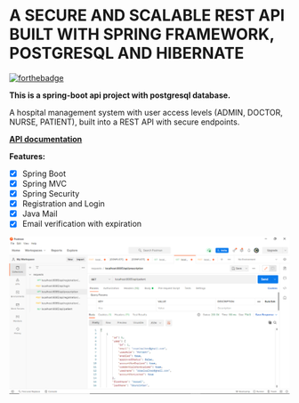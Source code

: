 # A SECURE AND SCALABLE REST API BUILT WITH SPRING FRAMEWORK, POSTGRESQL AND HIBERNATE 
[![forthebadge](https://forthebadge.com/images/badges/made-with-java.svg)](https://forthebadge.com)


**This is a spring-boot api project with postgresql database.** 

A hospital management system with user access levels (ADMIN, DOCTOR, NURSE, PATIENT), built into a REST API with secure endpoints.


[**API documentation**](https://hospital-management-rest--api.herokuapp.com/swagger-ui.html)

**Features:**

- [x] Spring Boot
- [x] Spring MVC
- [x] Spring Security
- [x] Registration and Login
- [x] Java Mail
- [x] Email verification with expiration

![Preview](hospital-api.png)
